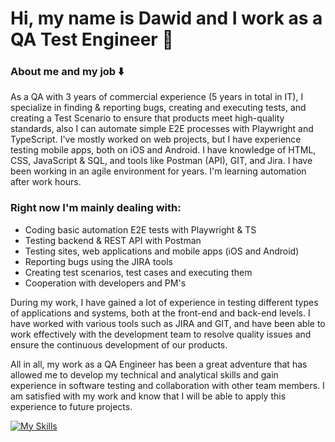 # Hi, my name is Dawid and I work as a QA Test Engineer 👋

### About me and my job ⬇️

As a QA with 3 years of commercial experience (5 years in total in IT), I specialize in finding & reporting bugs, creating and executing tests, and creating a Test Scenario to ensure that products meet high-quality standards, also I can automate simple E2E processes with Playwright and TypeScript. I've mostly worked on web projects, but I have experience testing mobile apps, both on iOS and Android. I have knowledge of HTML, CSS, JavaScript & SQL, and tools like Postman (API), GIT, and Jira. I have been working in an agile environment for years. I'm learning automation after work hours.

### Right now I'm mainly dealing with: 
- Coding basic automation E2E tests with Playwright & TS
- Testing backend & REST API with Postman
- Testing sites, web applications and mobile apps (iOS and Android)
- Reporting bugs using the JIRA tools
- Creating test scenarios, test cases and executing them
- Cooperation with developers and PM's

During my work, I have gained a lot of experience in testing different types of applications and systems, both at the front-end and back-end levels. I have worked with various tools such as JIRA and GIT, and have been able to work effectively with the development team to resolve quality issues and ensure the continuous development of our products.

All in all, my work as a QA Engineer has been a great adventure that has allowed me to develop my technical and analytical skills and gain experience in software testing and collaboration with other team members. I am satisfied with my work and know that I will be able to apply this experience to future projects.

[![My Skills](https://skillicons.dev/icons?i=js,html,css,gherkin)](https://skillicons.dev)
